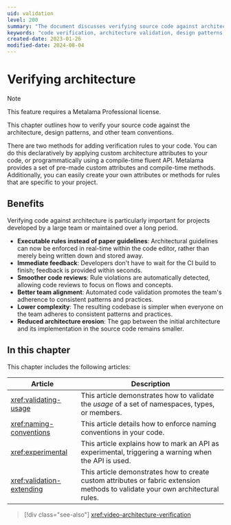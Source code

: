 ```yaml
---
uid: validation
level: 200
summary: "The document discusses verifying source code against architecture, design patterns, and team conventions, emphasizing the benefits of immediate feedback, smoother code reviews, team alignment, reduced complexity, and architecture erosion prevention."
keywords: "code verification, architecture validation, design patterns, team conventions, immediate feedback, smoother code reviews, team alignment, reduced complexity, architecture erosion prevention, Metalama"
created-date: 2023-01-26
modified-date: 2024-08-04
---
```


# Verifying architecture

> [!NOTE]
> This feature requires a Metalama Professional license.

This chapter outlines how to verify your source code against the architecture, design patterns, and other team conventions.

There are two methods for adding verification rules to your code. You can do this declaratively by applying custom architecture attributes to your code, or programmatically using a compile-time fluent API. Metalama provides a set of pre-made custom attributes and compile-time methods. Additionally, you can easily create your own attributes or methods for rules that are specific to your project.

## Benefits

Verifying code against architecture is particularly important for projects developed by a large team or maintained over a long period.

* **Executable rules instead of paper guidelines**: Architectural guidelines can now be enforced in real-time within the code editor, rather than merely being written down and stored away.
* **Immediate feedback**: Developers don't have to wait for the CI build to finish; feedback is provided within seconds.
* **Smoother code reviews**: Rule violations are automatically detected, allowing code reviews to focus on flows and concepts.
* **Better team alignment**: Automated code validation promotes the team's adherence to consistent patterns and practices.
* **Lower complexity**: The resulting codebase is simpler when everyone on the team adheres to consistent patterns and practices.
* **Reduced architecture erosion**: The gap between the initial architecture and its implementation in the source code remains smaller.

## In this chapter

This chapter includes the following articles:

|Article  |Description  |
|---------|---------|
|<xref:validating-usage>     |  This article demonstrates how to validate the _usage_ of a set of namespaces, types, or members.       |
|<xref:naming-conventions> | This article details how to enforce naming conventions in your code. |
|<xref:experimental> | This article explains how to mark an API as experimental, triggering a warning when the API is used. |
|<xref:validation-extending>     |  This article demonstrates how to create custom attributes or fabric extension methods to validate your own architectural rules.   |


> [!div class="see-also"]
> <xref:video-architecture-verification>
  


